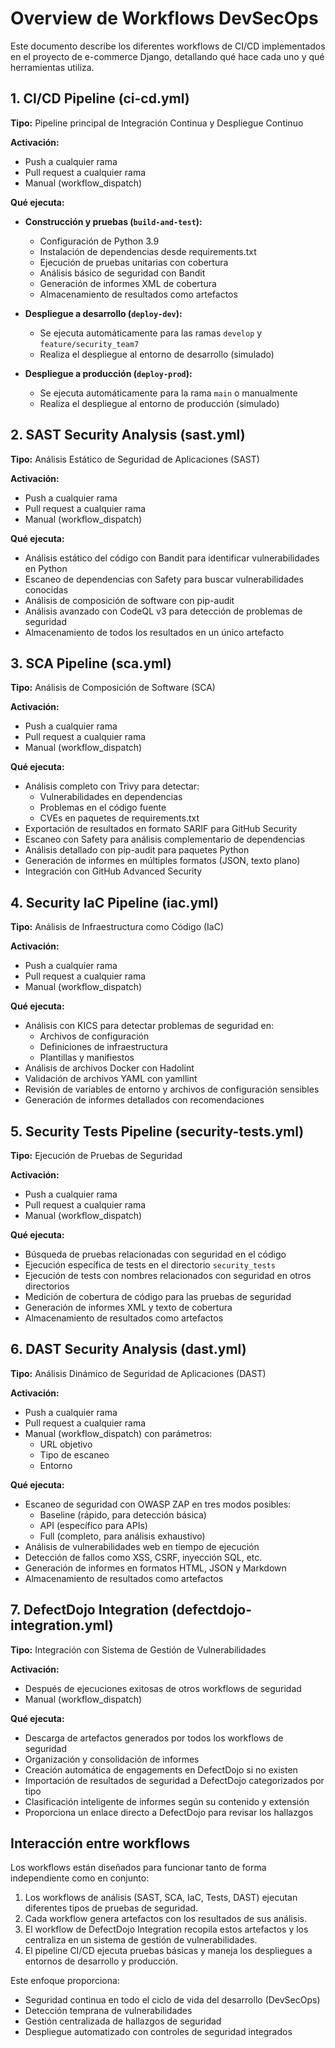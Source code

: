 # Overview de Workflows DevSecOps

Este documento describe los diferentes workflows de CI/CD implementados en el proyecto de e-commerce Django, detallando qué hace cada uno y qué herramientas utiliza.

## 1. CI/CD Pipeline (ci-cd.yml)

**Tipo:** Pipeline principal de Integración Continua y Despliegue Continuo

**Activación:** 
- Push a cualquier rama
- Pull request a cualquier rama
- Manual (workflow_dispatch)

**Qué ejecuta:**
- **Construcción y pruebas (`build-and-test`):**
  - Configuración de Python 3.9
  - Instalación de dependencias desde requirements.txt
  - Ejecución de pruebas unitarias con cobertura
  - Análisis básico de seguridad con Bandit
  - Generación de informes XML de cobertura
  - Almacenamiento de resultados como artefactos

- **Despliegue a desarrollo (`deploy-dev`):**
  - Se ejecuta automáticamente para las ramas `develop` y `feature/security_team7`
  - Realiza el despliegue al entorno de desarrollo (simulado)

- **Despliegue a producción (`deploy-prod`):**
  - Se ejecuta automáticamente para la rama `main` o manualmente
  - Realiza el despliegue al entorno de producción (simulado)

## 2. SAST Security Analysis (sast.yml)

**Tipo:** Análisis Estático de Seguridad de Aplicaciones (SAST)

**Activación:**
- Push a cualquier rama
- Pull request a cualquier rama
- Manual (workflow_dispatch)

**Qué ejecuta:**
- Análisis estático del código con Bandit para identificar vulnerabilidades en Python
- Escaneo de dependencias con Safety para buscar vulnerabilidades conocidas
- Análisis de composición de software con pip-audit
- Análisis avanzado con CodeQL v3 para detección de problemas de seguridad
- Almacenamiento de todos los resultados en un único artefacto

## 3. SCA Pipeline (sca.yml)

**Tipo:** Análisis de Composición de Software (SCA)

**Activación:**
- Push a cualquier rama
- Pull request a cualquier rama
- Manual (workflow_dispatch)

**Qué ejecuta:**
- Análisis completo con Trivy para detectar:
  - Vulnerabilidades en dependencias
  - Problemas en el código fuente
  - CVEs en paquetes de requirements.txt
- Exportación de resultados en formato SARIF para GitHub Security
- Escaneo con Safety para análisis complementario de dependencias
- Análisis detallado con pip-audit para paquetes Python
- Generación de informes en múltiples formatos (JSON, texto plano)
- Integración con GitHub Advanced Security

## 4. Security IaC Pipeline (iac.yml)

**Tipo:** Análisis de Infraestructura como Código (IaC)

**Activación:**
- Push a cualquier rama
- Pull request a cualquier rama
- Manual (workflow_dispatch)

**Qué ejecuta:**
- Análisis con KICS para detectar problemas de seguridad en:
  - Archivos de configuración
  - Definiciones de infraestructura
  - Plantillas y manifiestos
- Análisis de archivos Docker con Hadolint
- Validación de archivos YAML con yamllint
- Revisión de variables de entorno y archivos de configuración sensibles
- Generación de informes detallados con recomendaciones

## 5. Security Tests Pipeline (security-tests.yml)

**Tipo:** Ejecución de Pruebas de Seguridad

**Activación:**
- Push a cualquier rama
- Pull request a cualquier rama
- Manual (workflow_dispatch)

**Qué ejecuta:**
- Búsqueda de pruebas relacionadas con seguridad en el código
- Ejecución específica de tests en el directorio `security_tests`
- Ejecución de tests con nombres relacionados con seguridad en otros directorios
- Medición de cobertura de código para las pruebas de seguridad
- Generación de informes XML y texto de cobertura
- Almacenamiento de resultados como artefactos

## 6. DAST Security Analysis (dast.yml)

**Tipo:** Análisis Dinámico de Seguridad de Aplicaciones (DAST)

**Activación:**
- Push a cualquier rama
- Pull request a cualquier rama
- Manual (workflow_dispatch) con parámetros:
  - URL objetivo
  - Tipo de escaneo
  - Entorno

**Qué ejecuta:**
- Escaneo de seguridad con OWASP ZAP en tres modos posibles:
  - Baseline (rápido, para detección básica)
  - API (específico para APIs)
  - Full (completo, para análisis exhaustivo)
- Análisis de vulnerabilidades web en tiempo de ejecución
- Detección de fallos como XSS, CSRF, inyección SQL, etc.
- Generación de informes en formatos HTML, JSON y Markdown
- Almacenamiento de resultados como artefactos

## 7. DefectDojo Integration (defectdojo-integration.yml)

**Tipo:** Integración con Sistema de Gestión de Vulnerabilidades

**Activación:**
- Después de ejecuciones exitosas de otros workflows de seguridad
- Manual (workflow_dispatch)

**Qué ejecuta:**
- Descarga de artefactos generados por todos los workflows de seguridad
- Organización y consolidación de informes
- Creación automática de engagements en DefectDojo si no existen
- Importación de resultados de seguridad a DefectDojo categorizados por tipo
- Clasificación inteligente de informes según su contenido y extensión
- Proporciona un enlace directo a DefectDojo para revisar los hallazgos

## Interacción entre workflows

Los workflows están diseñados para funcionar tanto de forma independiente como en conjunto:

1. Los workflows de análisis (SAST, SCA, IaC, Tests, DAST) ejecutan diferentes tipos de pruebas de seguridad.
2. Cada workflow genera artefactos con los resultados de sus análisis.
3. El workflow de DefectDojo Integration recopila estos artefactos y los centraliza en un sistema de gestión de vulnerabilidades.
4. El pipeline CI/CD ejecuta pruebas básicas y maneja los despliegues a entornos de desarrollo y producción.

Este enfoque proporciona:
- Seguridad continua en todo el ciclo de vida del desarrollo (DevSecOps)
- Detección temprana de vulnerabilidades
- Gestión centralizada de hallazgos de seguridad
- Despliegue automatizado con controles de seguridad integrados 